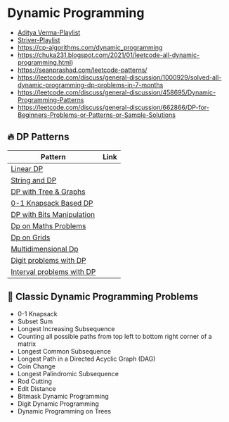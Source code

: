 # Dynamic Programming 

- [Aditya Verma-Playlist]()
- [Striver-Playlist]()
- https://cp-algorithms.com/dynamic_programming
- https://chuka231.blogspot.com/2021/01/leetcode-all-dynamic-programming.html)
- https://seanprashad.com/leetcode-patterns/
- https://leetcode.com/discuss/general-discussion/1000929/solved-all-dynamic-programming-dp-problems-in-7-months
- https://leetcode.com/discuss/general-discussion/458695/Dynamic-Programming-Patterns
- https://leetcode.com/discuss/general-discussion/662866/DP-for-Beginners-Problems-or-Patterns-or-Sample-Solutions


## 🔥 DP Patterns

| Pattern | Link | 
| ------| -----|
| [Linear DP](https://leetcode.com/list/50vlu3z5/) |
| [String and DP](https://leetcode.com/list/50v8wybv/) |
| [DP with Tree & Graphs]() |
| [0-1 Knapsack Based DP]() |
| [DP with Bits Manipulation]() |
| [Dp on Maths Problems]() |
| [Dp on Grids]() |
| [Multidimensional Dp]() |
| [Digit problems with DP]() |
| [Interval problems with DP]() |


## 💚 Classic Dynamic Programming Problems

- 0-1 Knapsack
- Subset Sum
- Longest Increasing Subsequence
- Counting all possible paths from top left to bottom right corner of a matrix
- Longest Common Subsequence
- Longest Path in a Directed Acyclic Graph (DAG)
- Coin Change
- Longest Palindromic Subsequence
- Rod Cutting
- Edit Distance
- Bitmask Dynamic Programming
- Digit Dynamic Programming
- Dynamic Programming on Trees

